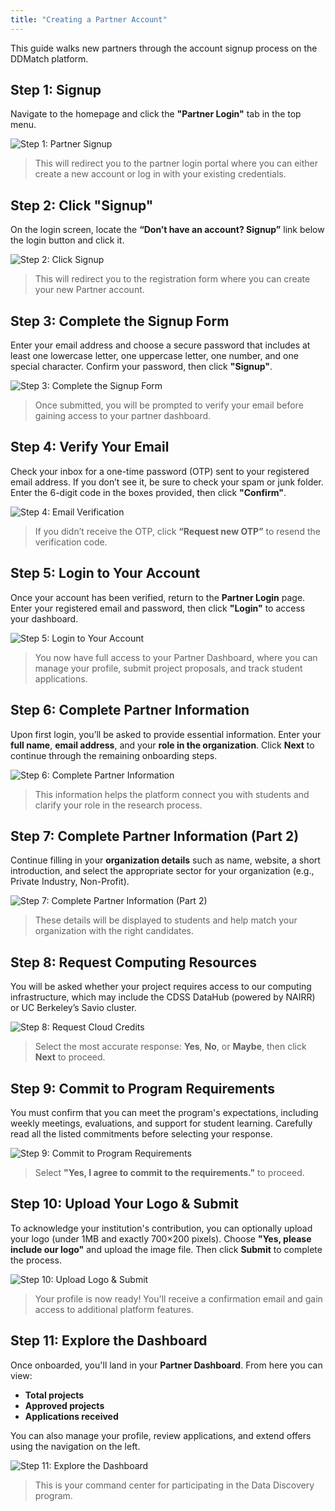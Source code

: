 ```yaml
---
title: "Creating a Partner Account"
---
```


This guide walks new partners through the account signup process on the DDMatch platform.


## Step 1: Signup

Navigate to the homepage and click the **"Partner Login"** tab in the top menu.

![Step 1: Partner Signup](../assets/step1.png)

> This will redirect you to the partner login portal where you can either create a new account or log in with your existing credentials.

## Step 2: Click "Signup"

On the login screen, locate the **“Don’t have an account? Signup”** link below the login button and click it.

![Step 2: Click Signup](../assets/step2.png)

> This will redirect you to the registration form where you can create your new Partner account.

## Step 3: Complete the Signup Form

Enter your email address and choose a secure password that includes at least one lowercase letter, one uppercase letter, one number, and one special character. Confirm your password, then click **"Signup"**.

![Step 3: Complete the Signup Form](../assets/step3.png)

> Once submitted, you will be prompted to verify your email before gaining access to your partner dashboard.

## Step 4: Verify Your Email

Check your inbox for a one-time password (OTP) sent to your registered email address. If you don’t see it, be sure to check your spam or junk folder. Enter the 6-digit code in the boxes provided, then click **"Confirm"**.

![Step 4: Email Verification](../assets/step4.png)

> If you didn’t receive the OTP, click **“Request new OTP”** to resend the verification code.

## Step 5: Login to Your Account

Once your account has been verified, return to the **Partner Login** page. Enter your registered email and password, then click **"Login"** to access your dashboard.

![Step 5: Login to Your Account](../assets/step5.png)

> You now have full access to your Partner Dashboard, where you can manage your profile, submit project proposals, and track student applications.


## Step 6: Complete Partner Information

Upon first login, you’ll be asked to provide essential information. Enter your **full name**, **email address**, and your **role in the organization**. Click **Next** to continue through the remaining onboarding steps.

![Step 6: Complete Partner Information](../assets/step6.png)

> This information helps the platform connect you with students and clarify your role in the research process.


## Step 7: Complete Partner Information (Part 2)

Continue filling in your **organization details** such as name, website, a short introduction, and select the appropriate sector for your organization (e.g., Private Industry, Non-Profit).

![Step 7: Complete Partner Information (Part 2)](../assets/step7.png)

> These details will be displayed to students and help match your organization with the right candidates.


## Step 8: Request Computing Resources

You will be asked whether your project requires access to our computing infrastructure, which may include the CDSS DataHub (powered by NAIRR) or UC Berkeley’s Savio cluster.

![Step 8: Request Cloud Credits](../assets/step8.png)

> Select the most accurate response: **Yes**, **No**, or **Maybe**, then click **Next** to proceed.


## Step 9: Commit to Program Requirements

You must confirm that you can meet the program's expectations, including weekly meetings, evaluations, and support for student learning. Carefully read all the listed commitments before selecting your response.

![Step 9: Commit to Program Requirements](../assets/step9.png)

> Select **"Yes, I agree to commit to the requirements."** to proceed.


## Step 10: Upload Your Logo & Submit

To acknowledge your institution's contribution, you can optionally upload your logo (under 1MB and exactly 700×200 pixels). Choose **"Yes, please include our logo"** and upload the image file. Then click **Submit** to complete the process.

![Step 10: Upload Logo & Submit](../assets/step10.png)

> Your profile is now ready! You'll receive a confirmation email and gain access to additional platform features.


## Step 11: Explore the Dashboard

Once onboarded, you'll land in your **Partner Dashboard**. From here you can view:

- **Total projects**
- **Approved projects**
- **Applications received**

You can also manage your profile, review applications, and extend offers using the navigation on the left.

![Step 11: Explore the Dashboard](../assets/step11dashboard.png)

> This is your command center for participating in the Data Discovery program.
